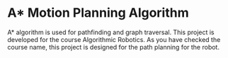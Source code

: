 # A* Motion Planning Algorithm

A* algorithm is used for pathfinding and graph traversal.
This project is developed for the course Algorithmic Robotics.
As you have checked the course name, this project is designed for the path planning for the robot.

